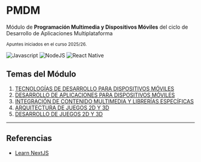 # PMDM
Módulo de **Programación Multimedia y Dispositivos Móviles** del ciclo de Desarrollo de Aplicaciones Multiplataforma

<small>Apuntes iniciados en el curso 2025/26.</small>

![Javascript](https://img.shields.io/badge/Javascript-7+-yellow?logo=javascript&style=for-the-badge)
![NodeJS](https://img.shields.io/badge/NodeJS-18+-green?logo=nodedotjs&style=for-the-badge)
![React Native](https://img.shields.io/badge/React_Native-0.80+-blue?logo=react&style=for-the-badge)



## Temas del Módulo

1. [TECNOLOGÍAS DE DESARROLLO PARA DISPOSITIVOS MÓVILES](01_Tema1/README.md)
2. [DESARROLLO DE APLICACIONES PARA DISPOSITIVOS MÓVILES](02_Tema2/README.md)
3. [INTEGRACIÓN DE CONTENIDO MULTIMEDIA Y LIBRERÍAS ESPECÍFICAS](03_Tema3/README.md)
4. [ARQUITECTURA DE JUEGOS 2D Y 3D](04_Tema4/README.md)
5. [DESARROLLO DE JUEGOS 2D Y 3D](05_Tema5/README.md)


---

## Referencias

- [Learn NextJS](https://nextjs.org/learn)
